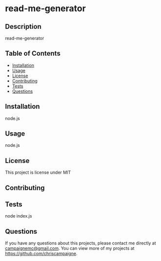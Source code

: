 # read-me-generator
  
  ## Description 
  read-me-generator
  ## Table of Contents
  * [Installation](#installation)
  * [Usage](#usage)
  * [License](#license)
  * [Contributing](#contributing)
  * [Tests](#tests)
  * [Questions](#questions)
  
  ## Installation 
  node.js
  ## Usage 
  node.js
  ## License 
  This project is license under MIT
  ## Contributing 
  
  ## Tests
  node index.js
  ## Questions
  If you have any questions about this projects, please contact me directly at campaignemc@gmail.com. You can view more of my projects at https://github.com/chriscampaigne.
